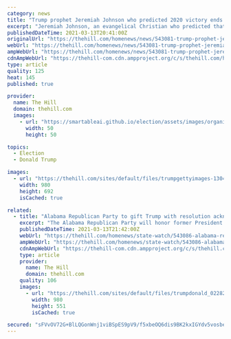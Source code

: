 ```yaml
---
category: news
title: "Trump prophet Jeremiah Johnson who predicted 2020 victory ends ministry"
excerpt: "Jeremiah Johnson, an evangelical Christian who predicted that former President Trump Donald Trump Pentagon takes heat for extending Guard's time at Capitol Fundraising spat points to Trump-GOP ..."
publishedDateTime: 2021-03-13T20:41:00Z
originalUrl: "https://thehill.com/homenews/news/543081-trump-prophet-jeremiah-johnson-who-predicted-2020-victory-ends-ministry"
webUrl: "https://thehill.com/homenews/news/543081-trump-prophet-jeremiah-johnson-who-predicted-2020-victory-ends-ministry"
ampWebUrl: "https://thehill.com/homenews/news/543081-trump-prophet-jeremiah-johnson-who-predicted-2020-victory-ends-ministry?amp"
cdnAmpWebUrl: "https://thehill-com.cdn.ampproject.org/c/s/thehill.com/homenews/news/543081-trump-prophet-jeremiah-johnson-who-predicted-2020-victory-ends-ministry?amp"
type: article
quality: 125
heat: 145
published: true

provider:
  name: The Hill
  domain: thehill.com
  images:
    - url: "https://smartableai.github.io/election/assets/images/organizations/thehill.com-50x50.jpg"
      width: 50
      height: 50

topics:
  - Election
  - Donald Trump

images:
  - url: "https://thehill.com/sites/default/files/trumpgettyimages-1304602669.jpg"
    width: 980
    height: 692
    isCached: true

related:
  - title: "Alabama Republican Party to gift Trump with resolution acknowledging him as one of the 'greatest' presidents"
    excerpt: "The Alabama Republican Party will honor former President Trump Donald Trump Pentagon takes heat for extending Guard's time at Capitol Fundraising spat points to Trump-GOP fissures Trump rally ..."
    publishedDateTime: 2021-03-13T21:42:00Z
    webUrl: "https://thehill.com/homenews/state-watch/543086-alabama-republican-party-to-gift-trump-with-resolution-acknowledging-him"
    ampWebUrl: "https://thehill.com/homenews/state-watch/543086-alabama-republican-party-to-gift-trump-with-resolution-acknowledging-him?amp"
    cdnAmpWebUrl: "https://thehill-com.cdn.ampproject.org/c/s/thehill.com/homenews/state-watch/543086-alabama-republican-party-to-gift-trump-with-resolution-acknowledging-him?amp"
    type: article
    provider:
      name: The Hill
      domain: thehill.com
    quality: 106
    images:
      - url: "https://thehill.com/sites/default/files/trumpdonald_02282021getty.jpg"
        width: 980
        height: 551
        isCached: true

secured: "sFVvOV72G+BlLQGonWnj1viBSpES9pV9/f5xbeOQ6dis9BK2kxIGYdv5vosbew1KUVnstEeJS8m2VAiJvrL76/rrhJEoKIEgQrLKCHL/s6l0CDRi3Vhite4BXhsjZnvWUZnsE/zwVOgyuHnr6WsyO3PdQOekoGrJO9kFQZs4HwITr/hJHRVfdAoYpE69HE+4kW9wmDGMQR7WnMNzIdeo7/k/yEQ3zNx/j//kZaZfIu+RqR4HVx58zhS9skBeE3vBjCI9x55LvmbvWfYStSFvXmqXHugLsih8QYrEcrFCsVq3+Guc1Ip10Z2CoeiD92zOTv/IaJsTn47E0hgnwaOpWxsDeb/UnNpKYpID0+iRB6U=;Q7b/VzSUxdymOpSH4xfBMQ=="
---
```


